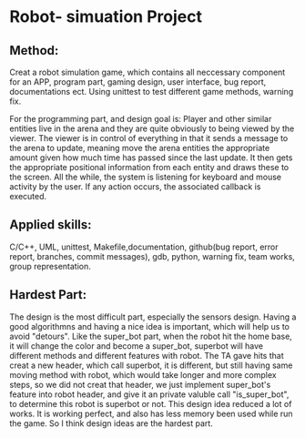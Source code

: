 # Robot- simuation Project

## Method:

<p>Creat a robot simulation game, which contains all neccessary component for an APP, program part, gaming design, user interface, bug report, documentations ect. Using unittest to test different game methods, warning fix. </p>
<p>For the programming part, and design goal is: Player and other similar entities live in the arena and they are quite obviously to being viewed by the viewer. The viewer is in control of everything in that it sends a message to the arena to update, meaning move the arena entities the appropriate amount given how much time has passed since the last update. It then gets the appropriate positional information from each entity and draws these to the screen. All the while, the system is listening for keyboard and mouse activity by the user. If any action occurs, the associated callback is executed.</p>

## Applied skills:

C/C++, UML, unittest, Makefile,documentation, github(bug report, error report, branches, commit messages), gdb, python, warning fix, team works, group representation.

## Hardest Part:

The design is the most difficult part, especially the sensors design. Having a good algorithmns and having a nice idea is important, which will help us to avoid "detours". Like the super_bot part, when the robot hit the home base, it will change the color and become a super_bot, superbot will have different methods and different features with robot. The TA gave hits that creat a new header, which call superbot, it is different, but still having same moving method with robot, which would take longer and more complex steps, so we did not creat that header, we just implement super_bot's feature into robot header, and give it an private valuble call "is_super_bot", to determine this robot is superbot or not. This design idea reduced a lot of works. It is working perfect, and also has less memory been used while run the game. So I think design ideas are the hardest part.
